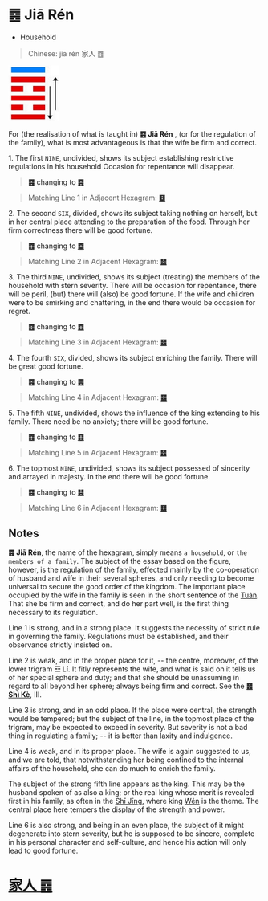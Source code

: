 # ䷤ Jiā Rén

* Household

> Chinese: jiā rén 家人 ䷤

<a id="p-136"/>

<img src="../shapes/37.10.png" width="101" alt="家人">

For (the realisation of what is taught in) **䷤ Jiā Rén** , (or for the regulation of the family), what is most advantageous is that the wife be firm and correct.

<a id="p-137"/>

1.<a id="37.1"/> The first `NINE`, undivided, shows its subject establishing restrictive regulations in his household Occasion for repentance will disappear.

> **䷤** changing to [**䷴**](e6b890jian.md)

> Matching Line 1 in Adjacent Hexagram: [**䷥**](e79dbdkui.md#38.1)

2.<a id="37.2"/> The second `SIX`, divided, shows its subject taking nothing on herself, but in her central place attending to the preparation of the food. Through her firm correctness there will be good fortune.

> **䷤** changing to [**䷈**](e5b08fe7959cxiaoxu.md)

> Matching Line 2 in Adjacent Hexagram: [**䷥**](e79dbdkui.md#38.2)

3.<a id="37.3"/> The third `NINE`, undivided, shows its subject (treating) the members of the household with stern severity. There will be occasion for repentance, there will be peril, (but) there will (also) be good fortune. If the wife and children were to be smirking and chattering, in the end there would be occasion for regret.

> **䷤** changing to [**䷩**](e79b8ayi.md)

> Matching Line 3 in Adjacent Hexagram: [**䷥**](e79dbdkui.md#38.3)

4.<a id="37.4"/> The fourth `SIX`, divided, shows its subject enriching the family. There will be great good fortune.

> **䷤** changing to [**䷌**](e5908ce4babatongren.md)

> Matching Line 4 in Adjacent Hexagram: [**䷥**](e79dbdkui.md#38.4)

5.<a id="37.5"/> The fifth `NINE`, undivided, shows the influence of the king extending to his family. There need be no anxiety; there will be good fortune.

> **䷤** changing to [**䷕**](e8b4b2bi.md)

> Matching Line 5 in Adjacent Hexagram: [**䷥**](e79dbdkui.md#38.5)

6.<a id="37.6"/> The topmost `NINE`, undivided, shows its subject possessed of sincerity and arrayed in majesty. In the end there will be good fortune.

> **䷤** changing to [**䷾**](e697a2e6b58ejiji.md)

> Matching Line 6 in Adjacent Hexagram: [**䷥**](e79dbdkui.md#38.6)

## Notes

**䷤ Jiā Rén**, the name of the hexagram, simply means `a household`, or `the members of a family`. The subject of the essay based on the figure, however, is the regulation of the family, effected mainly by the co-operation of husband and wife in their several spheres, and only needing to become universal to secure the good order of the kingdom. The important place occupied by the wife in the family is seen in the short sentence of the [Tuàn](https://ctext.org/book-of-changes/tuan-zhuan). That she be firm and correct, and do her part well, is the first thing necessary to its regulation.

Line 1 is strong, and in a strong place. It suggests the necessity of strict rule in governing the family. Regulations must be established, and their observance strictly insisted on.

Line 2 is weak, and in the proper place for it, -- the centre, moreover, of the lower trigram **☲ Lí**. It fitly represents the wife, and what is said on it tells us of her special sphere and duty; and that she should be unassuming in regard to all beyond her sphere; always being firm and correct. See the [**䷔ Shì Kè**](e599ace59791shike.md#21.3), III.

Line 3 is strong, and in an odd place. If the place were central, the strength would be tempered; but the subject of the line, in the topmost place of the trigram, may be expected to exceed in severity. But severity is not a bad thing in regulating a family; -- it is better than laxity and indulgence.

Line 4 is weak, and in its proper place. The wife is again suggested to us, and we are told, that notwithstanding her being confined to the internal affairs of the household, she can do much to enrich the family.

The subject of the strong fifth line appears as the king. This may be the husband spoken of as also a king; or the real king whose merit is revealed first in his family, as often in the <a href="https://en.wikipedia.org/wiki/Classic_of_Poetry">Shī Jīng</a>, where king [Wén](https://en.wikipedia.org/wiki/King_Wen_of_Zhou) is the theme. The central place here tempers the display of the strength and power.

Line 6 is also strong, and being in an even place, the subject of it might degenerate into stern severity, but he is supposed to be sincere, complete in his personal character and self-culture, and hence his action will only lead to good fortune.

# [家人 ䷤](e5aeb6e4babajiaren_cn.md)
